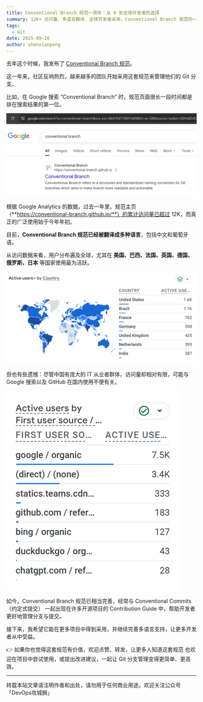 ```yaml
---
title: Conventional Branch 规范一周年：从 0 到全球开发者的选择
summary: 12K+ 访问量、多语言翻译、全球开发者采用，Conventional Branch 规范的一周年之路
tags:
  - Git
date: 2025-09-16
author: shenxianpeng
---
```


去年这个时候，我发布了 [Conventional Branch 规范](../conventional-branch)。

这一年来，社区反响热烈，越来越多的团队开始采用这套规范来管理他们的 Git 分支。

比如，在 Google 搜索 “Conventional Branch” 时，规范页面很长一段时间都是排在搜索结果的第一位。

![Google Search](google-search.png)

根据 Google Analytics 的数据，过去一年里，规范主页（**https://conventional-branch.github.io/**）的累计访问量已超过 12K，而真正的广泛使用始于今年年初。

目前，**Conventional Branch 规范已经被翻译成多种语言**，包括中文和葡萄牙语。

从访问数据来看，用户分布遍及全球，尤其在 **美国、巴西、法国、英国、德国、俄罗斯、日本** 等国家使用最为活跃。

![By Country](by-country.png)

但也有些遗憾：尽管中国有庞大的 IT 从业者群体，访问量却相对有限，可能与 Google 搜索以及 GitHub 在国内使用不便有关。

![By Source](by-source.png)

如今，Conventional Branch 规范已相当完善，经常与 Conventional Commits（约定式提交） 一起出现在许多开源项目的 Contribution Guide 中，帮助开发者更好地管理分支与提交。

接下来，我希望它能在更多项目中得到采用，并继续完善多语言支持，让更多开发者从中受益。

👉 如果你也觉得这套规范有价值，欢迎点赞、转发，让更多人知道这套规范
也欢迎在项目中尝试使用，或提出改进建议，一起让 Git 分支管理变得更简单、更高效。

---

转载本站文章请注明作者和出处，请勿用于任何商业用途。欢迎关注公众号「DevOps攻城狮」
